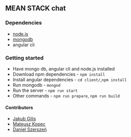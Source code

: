 ## MEAN STACK chat

### Dependencies
* [node.js](https://nodejs.org/en/download/)
* [mongodb](https://www.mongodb.com/download-center)
* angular cli

### Getting started
* Have mongo db, angular cli and node.js installed
* Download npm dependencies - `npm install`
* Install angular dependencies - `cd client/`,`npm install`
* Run mongodb - `mongod`
* Run the server - `npm run start`
* Other commands - `npm run prepare`, `npm run build`


#### Contributors
* [Jakub Gilis](https://github.com/jacobg213)
* [Mateusz Kopec](https://github.com/makop90)
* [Daniel Szerszeń](https://github.com/roszpun)


